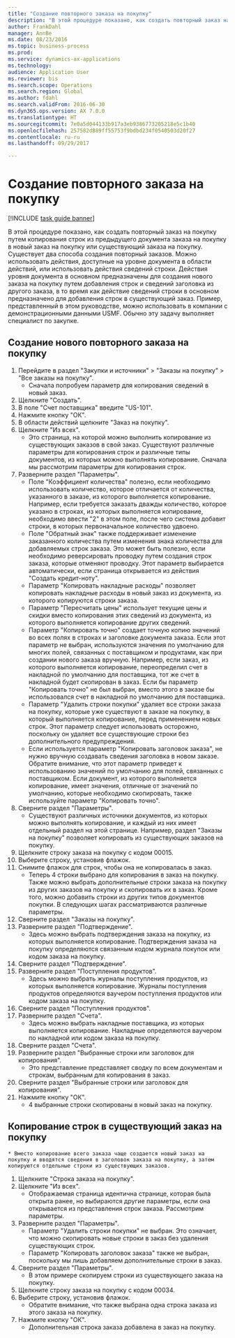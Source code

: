```yaml
--- 
title: "Создание повторного заказа на покупку"
description: "В этой процедуре показано, как создать повторный заказ на покупку путем копирования строк из предыдущего документа заказа на покупку в новый заказ на покупку или существующий заказа на покупку."
author: FrankDahl
manager: AnnBe
ms.date: 08/23/2016
ms.topic: business-process
ms.prod: 
ms.service: dynamics-ax-applications
ms.technology: 
audience: Application User
ms.reviewer: bis
ms.search.scope: Operations
ms.search.region: Global
ms.author: fdahl
ms.search.validFrom: 2016-06-30
ms.dyn365.ops.version: AX 7.0.0
ms.translationtype: HT
ms.sourcegitcommit: 7e0a5d044133b917a3eb9386773205218e5c1b40
ms.openlocfilehash: 257582d889ff55753f9bdbd234f0540503d20f27
ms.contentlocale: ru-ru
ms.lasthandoff: 09/29/2017

---
```

# <a name="create-a-repeat-purchase-order"></a>Создание повторного заказа на покупку

[!INCLUDE [task guide banner](../../includes/task-guide-banner.md)]

В этой процедуре показано, как создать повторный заказ на покупку путем копирования строк из предыдущего документа заказа на покупку в новый заказ на покупку или существующий заказа на покупку. Существует два способа создания повторный заказов. Можно использовать действия, доступные на уровне документа в области действий, или использовать действия сведений строки. Действия уровня документа в основном предназначены для создания нового заказа на покупку путем добавления строк и сведений заголовка из другого заказа, в то время как действие сведений строки в основном предназначено для добавления строк в существующий заказ. Пример, представленный в этом руководстве, можно использовать в компании с демонстрационными данными USMF. Обычно эту задачу выполняет специалист по закупке.


## <a name="create-a-new-repeat-purchase-order"></a>Создание нового повторного заказа на покупку
1. Перейдите в раздел "Закупки и источники" > "Заказы на покупку" > "Все заказы на покупку".
    * Сначала попробуем параметр для копирования сведений в новый заказ.  
2. Щелкните "Создать".
3. В поле "Счет поставщика" введите "US-101".
4. Нажмите кнопку "OК".
5. В области действий щелкните "Заказ на покупку".
6. Щелкните "Из всех".
    * Это страница, на которой можно выполнить копирование из существующих заказов в свой заказ. Существуют различные параметры для копирования строк и различные типы документов, из которых можно выполнять копирование. Сначала мы рассмотрим параметры для копирования строк.   
7. Разверните раздел "Параметры".
    * Поле "Коэффициент количества" полезно, если необходимо использовать количество, которое отличается от количества, указанного в заказе, из которого выполняется копирование. Например, если требуется заказать дважды количество, которое указано в строках, из которых выполняется копирование, необходимо ввести "2" в этом поле, после чего система добавит строки, в которых первоначальное количество удвоено.  
    * Поле "Обратный знак" также поддерживает изменение заказанного количества путем изменения знака количества для добавляемых строк заказа. Это может быть полезно, если необходимо реверсировать проводку путем создания строк заказа, которые отменяют проводку. Этот параметр выбирается автоматически, если страница открывается из действия "Создать кредит-ноту".  
    * Параметр "Копировать накладные расходы" позволяет копировать накладные расходы в новый заказ из документа, из которого копируются строки заказа.  
    * Параметр "Пересчитать цены" использует текущие цены и скидки вместо копирования этих сведений из документа, из которого выполняется копирование других сведений.  
    * Параметр "Копировать точно" создает точную копию значений во всех полях в строках и заголовке документа заказа. Если этот параметр не выбран, используются значения по умолчанию для многих полей, связанных с поставщиком и продуктами, как при создании нового заказа вручную. Например, если заказ, из которого выполняется копирование, переопределил счет в накладной по умолчанию для поставщика, тот же счет в накладной будет скопирован в заказ. Если бы параметр "Копировать точно" не был выбран, вместо этого в заказе бы использовался счет в накладной по умолчанию для поставщика.  
    * Параметр "Удалить строки покупки" удаляет все строки заказа на покупку, которые уже существуют в заказе на покупку, в который выполняется копирование, перед применением новых строк. Этот параметр следует использовать осторожно, поскольку он удаляет все существующие строки без дополнительного предупреждения.  
    * Если используется параметр "Копировать заголовок заказа", не нужно вручную создавать сведения заголовка в новом заказе. Обратите внимание, что этот параметр приведет к использованию значений по умолчанию для полей, связанных с поставщиком. Если документ, из которого выполняется копирование, имеет значения, отличные от значений по умолчанию, которые необходимо скопировать, также используйте параметр "Копировать точно".  
8. Сверните раздел "Параметры".
    * Существуют различных источники документов, из которых можно выполнять копирование, и каждый из них имеет отдельный раздел на этой странице. Например, раздел "Заказы на покупку" позволяет копировать из существующих заказов на покупку.  
9. Щелкните строку заказа на покупку с кодом 00015. 
10. Выберите строку, установив флажок.
11. Снимите флажок для строк, чтобы она не копировалась в заказ.
    * Теперь 4 строки выбрано для копирования в заказ на покупку. Также можно выбрать дополнительные строки заказа на покупку из других заказов на покупку и скопировать их в заказ. Кроме того, можно добавить строки из других типов документов покупки. В следующих шагах рассматриваются различные параметры.  
12. Сверните раздел "Заказы на покупку".
13. Разверните раздел "Подтверждение".
    * Здесь можно выбрать подтверждения заказа на покупку, из которых выполняется копирование. Подтверждения заказа на покупку определяются связанным кодом журнала покупок или кодом заказа на покупку.  
14. Сверните раздел "Подтверждение".
15. Разверните раздел "Поступления продуктов".
    * Здесь можно выбрать журналы поступления продуктов, из которых выполняется копирование. Журналы поступления продуктов определяются ваучером поступления продуктов или кодом заказа на покупку.   
16. Сверните раздел "Поступления продуктов".
17. Разверните раздел "Счета".
    * Здесь можно выбрать накладные поставщика, из которых выполняется копирование. Накладные определяются ваучером по накладной или кодом заказа на покупку.   
18. Сверните раздел "Счета".
19. Разверните раздел "Выбранные строки или заголовок для копирования".
    * Это представление представляет сводку по всем документам и строкам, выбранным для копирования в заказ.   
20. Сверните раздел "Выбранные строки или заголовок для копирования".
21. Нажмите кнопку "OК".
    * 4 выбранные строки скопированы в новый заказ на покупку.   

## <a name="copy-lines-to-an-existing-purchase-order"></a>Копирование строк в существующий заказ на покупку
    * Вместо копирование всего заказа чаще создается новый заказ на покупку и вводятся сведения в заголовок заказа на покупку, а затем копируются отдельные строки из существующих заказов.  
1. Щелкните "Строка заказа на покупку".
2. Щелкните "Из всех".
    * Отображаемая страница идентична странице, которая была открыта ранее, но выбираются другие параметры, если она открывается из представления строк заказа. Рассмотрим параметры.   
3. Разверните раздел "Параметры".
    * Параметр "Удалить строки покупки" не выбран. Это означает, что можно скопировать новые строки в заказ без удаления существующих строк.   
    * Параметр "Копировать заголовок заказа" также не выбран, поскольку мы лишь добавляем дополнительные строки в заказ.   
4. Сверните раздел "Параметры".
    * В этом примере скопируем строки из существующего заказа на покупку.   
5. Щелкните строку заказа на покупку с кодом 00034. 
6. Выберите строку, установив флажок.
    * Обратите внимание, что также выбрана одна строка заказа из этого заказа на покупку.  
7. Нажмите кнопку "OК".
    * Дополнительная строка заказа добавлена в заказ на покупку.  


